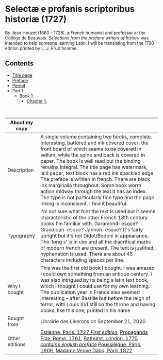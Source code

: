 # Selectæ e profanis scriptoribus historiæ (1727) 
By Jean Heuzet (1660 – 1728), a French humanist and professor at the Collège de Beauvais. *Selections from the profane writers of history* was intended to help someone learning Latin. I will be translating from the 1790 edition printed by L. J. Prud'homme.

## Contents
- [Title page](./0.0-title-page.md)
- [Preface](./0.1-preface.md)
- [Permit]()
- Part 1.
  - Book 1.
    - [Chapter 1.]()


<br>




| About my copy  |   |
|---|---|
| Description | A single volume containing two books, complete. Interesting, battered and ink covered cover, the front board of which seems to be covered in vellum, while the spine and back is covered in paper. The book is well read but the binding remains integral. The title page has watermark, laid paper, text block has a red ink speckled edge. The preface is written in french. There are black ink marginalia throughout. Some book worm action midway through the text.It has an index. The type is not particularly fine type and the page inking is  inconsisent. I find it beautiful. |
| Typography |  I'm not sure what font the text is used but it seems characteristic of the other French 18th century books I'm familiar with. Garamond-esque? Grandjean-esque? Jannon-esque? It's fairly upright but it's not Didot/Bodoni in appearance. The 'long s' is in use and all the diacritical marks of modern french are present. The text is justified, hyphenation is used. There are about 45 characters including spaces per line. |
| Why I bought | This was the first old book I bought, I was amazed I could own something from an antique century. I was also intrigued by its being a latin text book, which I thought I could use for my own learning. The publication year in France also seemed interesting – after Bastille but before the reign of terror, with Louis XVI still on the throne and having books, like this one, printed in his name |
| Bought from | Librairie des Liserons on September 21, 2020 |
|Other editions| [Estienne, Paris, 1727 *First edition*](https://www.abebooks.com/Selectae-profanis-scriptoribus-historiae-Pars-prima/30763440425/bd), [Propaganda Fide, Rome, 1761](https://archive.org/details/bub_gb_4foPtPQZ1H4C/mode/2up), [Bathurst, London, 1775 *contains english preface*](https://archive.org/details/selectaeeprofan00unkngoog/page/n8/mode/2up) [Poussièlgue, Paris, 1909](https://archive.org/details/selectaeeprofani00heuz/page/n5/mode/2up),  [Madame Veuve Dabo, Paris 1822](https://archive.org/details/bub_gb_5vv-lgH249IC/page/n7/mode/2up) |

